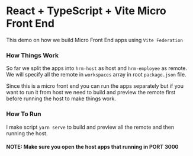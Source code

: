 # React + TypeScript + Vite Micro Front End

This demo on how we build Micro Front End apps using `Vite Federation`

### How Things Work

So far we split the apps into `hrm-host` as host and `hrm-employee` as remote.
We will specify all the remote in `workspaces` array in root `package.json` file.

Since this is a micro front end you can run the apps separately but if you want to run it from host we need to build and preview the remote first before running the host to make things work.

### How To Run

I make script `yarn serve` to build and preview all the remote and then running the host.

#### NOTE: Make sure you open the host apps that running in PORT 3000
